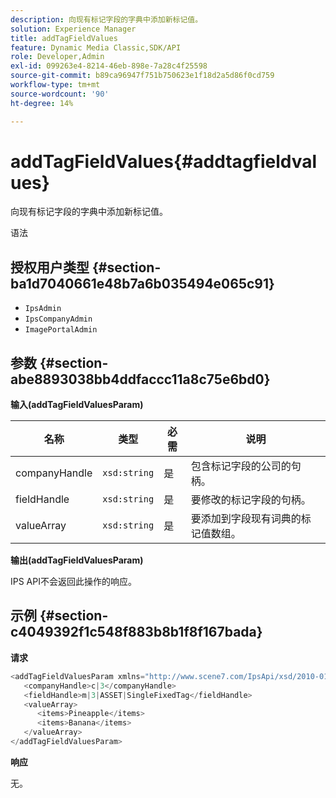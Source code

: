 ```yaml
---
description: 向现有标记字段的字典中添加新标记值。
solution: Experience Manager
title: addTagFieldValues
feature: Dynamic Media Classic,SDK/API
role: Developer,Admin
exl-id: 099263e4-8214-46eb-898e-7a28c4f25598
source-git-commit: b89ca96947f751b750623e1f18d2a5d86f0cd759
workflow-type: tm+mt
source-wordcount: '90'
ht-degree: 14%

---
```


# addTagFieldValues{#addtagfieldvalues}

向现有标记字段的字典中添加新标记值。

语法

## 授权用户类型 {#section-ba1d7040661e48b7a6b035494e065c91}

* `IpsAdmin`
* `IpsCompanyAdmin`
* `ImagePortalAdmin`

## 参数 {#section-abe8893038bb4ddfaccc11a8c75e6bd0}

**输入(addTagFieldValuesParam)**

| 名称 | 类型 | 必需 | 说明 |
|---|---|---|---|
| companyHandle | `xsd:string` | 是 | 包含标记字段的公司的句柄。 |
| fieldHandle | `xsd:string` | 是 | 要修改的标记字段的句柄。 |
| valueArray | `xsd:string` | 是 | 要添加到字段现有词典的标记值数组。 |

**输出(addTagFieldValuesParam)**

IPS API不会返回此操作的响应。

## 示例 {#section-c4049392f1c548f883b8b1f8f167bada}

**请求**

```java {.line-numbers}
<addTagFieldValuesParam xmlns="http://www.scene7.com/IpsApi/xsd/2010-01-31">
   <companyHandle>c|3</companyHandle>
   <fieldHandle>m|3|ASSET|SingleFixedTag</fieldHandle>
   <valueArray>
      <items>Pineapple</items>
      <items>Banana</items>
   </valueArray>
</addTagFieldValuesParam>
```

**响应**

无。

